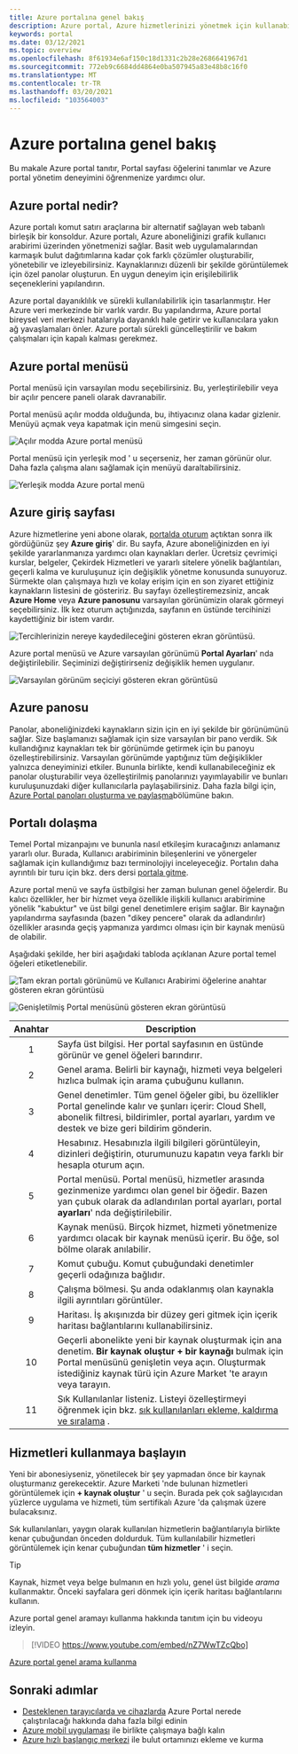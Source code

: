 ```yaml
---
title: Azure portalına genel bakış
description: Azure portal, Azure hizmetlerinizi yönetmek için kullanabileceğiniz bir grafik kullanıcı arabirimidir. Azure portal nasıl gezineceğinizi ve kaynakların nasıl bulunacağını öğrenin.
keywords: portal
ms.date: 03/12/2021
ms.topic: overview
ms.openlocfilehash: 8f61934e6af150c18d1331c2b28e2686641967d1
ms.sourcegitcommit: 772eb9c6684dd4864e0ba507945a83e48b8c16f0
ms.translationtype: MT
ms.contentlocale: tr-TR
ms.lasthandoff: 03/20/2021
ms.locfileid: "103564003"
---
```

# <a name="azure-portal-overview"></a>Azure portalına genel bakış

Bu makale Azure portal tanıtır, Portal sayfası öğelerini tanımlar ve Azure portal yönetim deneyimini öğrenmenize yardımcı olur.

## <a name="what-is-the-azure-portal"></a>Azure portal nedir?

Azure portalı komut satırı araçlarına bir alternatif sağlayan web tabanlı birleşik bir konsoldur. Azure portalı, Azure aboneliğinizi grafik kullanıcı arabirimi üzerinden yönetmenizi sağlar. Basit web uygulamalarından karmaşık bulut dağıtımlarına kadar çok farklı çözümler oluşturabilir, yönetebilir ve izleyebilirsiniz. Kaynaklarınızı düzenli bir şekilde görüntülemek için özel panolar oluşturun. En uygun deneyim için erişilebilirlik seçeneklerini yapılandırın.

Azure portal dayanıklılık ve sürekli kullanılabilirlik için tasarlanmıştır. Her Azure veri merkezinde bir varlık vardır. Bu yapılandırma, Azure portal bireysel veri merkezi hatalarıyla dayanıklı hale getirir ve kullanıcılara yakın ağ yavaşlamaları önler. Azure portalı sürekli güncelleştirilir ve bakım çalışmaları için kapalı kalması gerekmez.

## <a name="azure-portal-menu"></a>Azure portal menüsü

Portal menüsü için varsayılan modu seçebilirsiniz. Bu, yerleştirilebilir veya bir açılır pencere paneli olarak davranabilir.

Portal menüsü açılır modda olduğunda, bu, ihtiyacınız olana kadar gizlenir. Menüyü açmak veya kapatmak için menü simgesini seçin.

![Açılır modda Azure portal menüsü](./media/azure-portal-overview/azure-portal-overview-portal-menu-flyout.png)

Portal menüsü için yerleşik mod ' u seçerseniz, her zaman görünür olur. Daha fazla çalışma alanı sağlamak için menüyü daraltabilirsiniz.

![Yerleşik modda Azure portal menü](./media/azure-portal-overview/azure-portal-overview-portal-menu-expandcollapse.png)

## <a name="azure-home"></a>Azure giriş sayfası

Azure hizmetlerine yeni abone olarak, [portalda oturum](https://portal.azure.com) açtıktan sonra ilk gördüğünüz şey **Azure giriş**' dir. Bu sayfa, Azure aboneliğinizden en iyi şekilde yararlanmanıza yardımcı olan kaynakları derler. Ücretsiz çevrimiçi kurslar, belgeler, Çekirdek Hizmetleri ve yararlı sitelere yönelik bağlantıları, geçerli kalma ve kuruluşunuz için değişiklik yönetme konusunda sunuyoruz. Sürmekte olan çalışmaya hızlı ve kolay erişim için en son ziyaret ettiğiniz kaynakların listesini de gösteririz. Bu sayfayı özelleştiremezsiniz, ancak **Azure Home** veya **Azure panosunu** varsayılan görünümizin olarak görmeyi seçebilirsiniz. İlk kez oturum açtığınızda, sayfanın en üstünde tercihinizi kaydettiğiniz bir istem vardır.

![Tercihlerinizin nereye kaydedileceğini gösteren ekran görüntüsü.](./media/azure-portal-overview/azure-portal-default-view.png)

Azure portal menüsü ve Azure varsayılan görünümü **Portal Ayarları**' nda değiştirilebilir. Seçiminizi değiştirirseniz değişiklik hemen uygulanır.

![Varsayılan görünüm seçiciyi gösteren ekran görüntüsü](./media/azure-portal-overview/azure-portal-overview-portal-settings-menu-home.png)

## <a name="azure-dashboard"></a>Azure panosu

Panolar, aboneliğinizdeki kaynakların sizin için en iyi şekilde bir görünümünü sağlar. Size başlamanızı sağlamak için size varsayılan bir pano verdik. Sık kullandığınız kaynakları tek bir görünümde getirmek için bu panoyu özelleştirebilirsiniz. Varsayılan görünümde yaptığınız tüm değişiklikler yalnızca deneyiminizi etkiler. Bununla birlikte, kendi kullanabileceğiniz ek panolar oluşturabilir veya özelleştirilmiş panolarınızı yayımlayabilir ve bunları kuruluşunuzdaki diğer kullanıcılarla paylaşabilirsiniz. Daha fazla bilgi için, [Azure Portal panoları oluşturma ve paylaşma](../azure-portal/azure-portal-dashboards.md)bölümüne bakın.

## <a name="getting-around-the-portal"></a>Portalı dolaşma

Temel Portal mizanpajını ve bununla nasıl etkileşim kuracağınızı anlamanız yararlı olur. Burada, Kullanıcı arabiriminin bileşenlerini ve yönergeler sağlamak için kullandığımız bazı terminolojiyi inceleyeceğiz. Portalın daha ayrıntılı bir turu için bkz. ders dersi [portala gitme](/learn/modules/tour-azure-portal/3-navigate-the-portal).

Azure portal menü ve sayfa üstbilgisi her zaman bulunan genel öğelerdir. Bu kalıcı özellikler, her bir hizmet veya özellikle ilişkili kullanıcı arabirimine yönelik "kabuktur" ve üst bilgi genel denetimlere erişim sağlar. Bir kaynağın yapılandırma sayfasında (bazen "dikey pencere" olarak da adlandırılır) özellikler arasında geçiş yapmanıza yardımcı olması için bir kaynak menüsü de olabilir.

Aşağıdaki şekilde, her biri aşağıdaki tabloda açıklanan Azure portal temel öğeleri etiketlenebilir.

![Tam ekran portalı görünümü ve Kullanıcı Arabirimi öğelerine anahtar gösteren ekran görüntüsü](./media/azure-portal-overview/azure-portal-overview-portal-callouts.png)

![Genişletilmiş Portal menüsünü gösteren ekran görüntüsü](./media/azure-portal-overview/azure-portal-overview-portal-menu-callouts.png)

|Anahtar|Description
|:---:|---|
|1|Sayfa üst bilgisi. Her portal sayfasının en üstünde görünür ve genel öğeleri barındırır.|
|2| Genel arama. Belirli bir kaynağı, hizmeti veya belgeleri hızlıca bulmak için arama çubuğunu kullanın.|
|3|Genel denetimler. Tüm genel öğeler gibi, bu özellikler Portal genelinde kalır ve şunları içerir: Cloud Shell, abonelik filtresi, bildirimler, portal ayarları, yardım ve destek ve bize geri bildirim gönderin.|
|4|Hesabınız. Hesabınızla ilgili bilgileri görüntüleyin, dizinleri değiştirin, oturumunuzu kapatın veya farklı bir hesapla oturum açın.|
|5|Portal menüsü. Portal menüsü, hizmetler arasında gezinmenize yardımcı olan genel bir öğedir. Bazen yan çubuk olarak da adlandırılan portal ayarları, portal **ayarları**' nda değiştirilebilir.|
|6|Kaynak menüsü. Birçok hizmet, hizmeti yönetmenize yardımcı olacak bir kaynak menüsü içerir. Bu öğe, sol bölme olarak anılabilir.|
|7|Komut çubuğu. Komut çubuğundaki denetimler geçerli odağınıza bağlıdır.|
|8|Çalışma bölmesi.  Şu anda odaklanmış olan kaynakla ilgili ayrıntıları görüntüler.|
|9|Haritası. İş akışınızda bir düzey geri gitmek için içerik haritası bağlantılarını kullanabilirsiniz.|
|10|Geçerli abonelikte yeni bir kaynak oluşturmak için ana denetim. **Bir kaynak oluştur + bir kaynağı** bulmak için Portal menüsünü genişletin veya açın. Oluşturmak istediğiniz kaynak türü için Azure Market 'te arayın veya tarayın.|
|11|Sık Kullanılanlar listeniz. Listeyi özelleştirmeyi öğrenmek için bkz. [sık kullanılanları ekleme, kaldırma ve sıralama](../azure-portal/azure-portal-add-remove-sort-favorites.md) .|

## <a name="get-started-with-services"></a>Hizmetleri kullanmaya başlayın

Yeni bir abonesiyseniz, yönetilecek bir şey yapmadan önce bir kaynak oluşturmanız gerekecektir. Azure Marketi 'nde bulunan hizmetleri görüntülemek için **+ kaynak oluştur** ' u seçin. Burada pek çok sağlayıcıdan yüzlerce uygulama ve hizmeti, tüm sertifikalı Azure 'da çalışmak üzere bulacaksınız.

Sık kullanılanları, yaygın olarak kullanılan hizmetlerin bağlantılarıyla birlikte kenar çubuğundan önceden doldurduk.  Tüm kullanılabilir hizmetleri görüntülemek için kenar çubuğundan **tüm hizmetler** ' i seçin.

> [!TIP]
> Kaynak, hizmet veya belge bulmanın en hızlı yolu, genel üst bilgide *arama* kullanmaktır. Önceki sayfalara geri dönmek için içerik haritası bağlantılarını kullanın.
>
Azure portal genel aramayı kullanma hakkında tanıtım için bu videoyu izleyin.


> [!VIDEO https://www.youtube.com/embed/nZ7WwTZcQbo]

[Azure portal genel arama kullanma](https://www.youtube.com/watch?v=nZ7WwTZcQbo)

## <a name="next-steps"></a>Sonraki adımlar

* [Desteklenen tarayıcılarda ve cihazlarda](../azure-portal/azure-portal-supported-browsers-devices.md) Azure Portal nerede çalıştırılacağı hakkında daha fazla bilgi edinin
* [Azure mobil uygulaması](https://azure.microsoft.com/features/azure-portal/mobile-app/) ile birlikte çalışmaya bağlı kalın
* [Azure hızlı başlangıç merkezi](../azure-portal/azure-portal-quickstart-center.md) ile bulut ortamınızı ekleme ve kurma